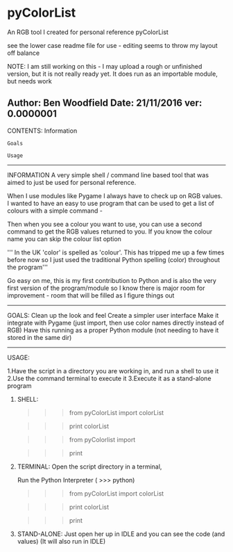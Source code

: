 # pyColorList
An RGB tool I created for personal reference
pyColorList

see the lower case readme file for use - editing seems to throw my layout off balance

NOTE: I am still working on this - I may upload a rough or unfinished version, but 
it is not really ready yet. It does run as an importable module, but needs work

Author: Ben Woodfield
Date: 21/11/2016
ver: 0.0000001
-----------------------------------------------------------------------------------

CONTENTS:
    Information
    
    Goals
    
    Usage

-----------------------------------------------------------------------------------
INFORMATION
A very simple shell / command line based tool that was aimed to just be used
for personal reference.

When I use modules like Pygame I always have to check up on RGB values. I wanted to 
have an easy to use program that can be used to get a list of colours with a simple
command -

Then when you see a colour you want to use, you can use a second command to get the
RGB values returned to you. If you know the colour name you can skip the colour list
option

''' In the UK 'color' is spelled as 'colour'. This has tripped me up a few times 
before now so I just used the traditional Python spelling (color) throughout the 
program'''

Go easy on me, this is my first contribution to Python and is also the very first
version of the program/module so I know there is major room for improvement - room that 
will be filled as I figure things out

-----------------------------------------------------------------------------------
GOALS:
    Clean up the look and feel
    Create a simpler user interface
    Make it integrate with Pygame (just import, then use color names directly instead of RGB)
    Have this running as a proper Python module (not needing to have it stored in the same dir)

-----------------------------------------------------------------------------------
USAGE:

1.Have the script in a directory you are working in, and run a shell to use it
2.Use the command terminal to execute it 
3.Execute it as a stand-alone program

1. SHELL:
    >>> from pyColorList import colorList
    
    >>> print colorList
    
    >>> from pyColorlist import <color from list> 
    
    >>> print <color from list>

2. TERMINAL:
    Open the script directory in a terminal,
    
    Run the Python Interpreter ( >>> python)
    
    >>> from pyColorList import colorList
    
    >>> print colorList
    
    >>> print <color from list>

3. STAND-ALONE:
    Just open her up in IDLE and you can see the code (and values)
    (It will also run in IDLE)  
